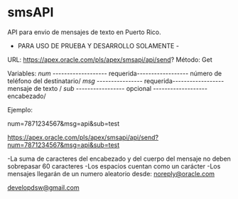 # smsAPI
API para envio de mensajes de texto en Puerto Rico.

-	PARA USO DE PRUEBA Y DESARROLLO SOLAMENTE     - 

URL: https://apex.oracle.com/pls/apex/smsapi/api/send?
Método: Get

Variables:
*num* ------------------- requerida------------------ número de teléfono del destinatario/
*msg* ---------------- requerida------------------ mensaje de texto /
*sub* ----------------- opcional ------------------- encabezado/

Ejemplo:  

num=7871234567&msg=api&sub=test

https://apex.oracle.com/pls/apex/smsapi/api/send?num=7871234567&msg=api&sub=test

-La suma de caracteres del encabezado y del cuerpo del mensaje no deben sobrepasar 60 caracteres
-Los espacios cuentan como un carácter
-Los mensajes llegarán de un numero aleatorio desde: noreply@oracle.com


developdsw@gmail.com

